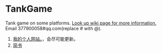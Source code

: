 # TankGame
Tank game on some platforms.
[Look up wiki page for more information.](https://github.com/yfor/TankGame/wiki)
Email 377900058#qq.com(replace # with @).

1. [我的个人网站。](http://yfor.sinaapp.com/)，会尽可能更新。
2. [简书](http://www.jianshu.com/users/239b78e02402/latest_articles)
